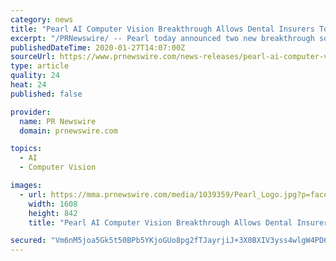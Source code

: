 ```yaml
---
category: news
title: "Pearl AI Computer Vision Breakthrough Allows Dental Insurers To Review 100% Of Claims-based Oral Imagery With Superhuman Precision"
excerpt: "/PRNewswire/ -- Pearl today announced two new breakthrough software products in the application of artificial intelligence and computer vision to"
publishedDateTime: 2020-01-27T14:07:00Z
sourceUrl: https://www.prnewswire.com/news-releases/pearl-ai-computer-vision-breakthrough-allows-dental-insurers-to-review-100-of-claims-based-oral-imagery-with-superhuman-precision-300992762.html
type: article
quality: 24
heat: 24
published: false

provider:
  name: PR Newswire
  domain: prnewswire.com

topics:
  - AI
  - Computer Vision

images:
  - url: https://mma.prnewswire.com/media/1039359/Pearl_Logo.jpg?p=facebook
    width: 1608
    height: 842
    title: "Pearl AI Computer Vision Breakthrough Allows Dental Insurers To Review 100% Of Claims-based Oral Imagery With Superhuman Precision"

secured: "Vm6nM5joa5Gk5t50BPb5YKjoGUo8pg2fTJayrjiJ+3X0BXIV3yss4wlgW4PD6siNW6YQqGh1/bB6IrN3xKpEACzHtExzu0KXMnrQkwyv5/emP6a31rx+T1JDcdhCvViKFy9wMprqFMR4J9T6JX8dSrV3rZNmf/JTzb9jyYWnBGLTiKy8AKjVaL5tf7BslyOEYJ6lNIZNsI3l4FwSwyjloF3C+wNb6ZdYe3qyDE8MYasTAi4M9uJevIoSkC6Sw5s0ch0/qXxk/FIvzc5Ls70jTAumAbKKxqSF5I7d8Mi5afr0KcQqG2MM4/7QVD6L2A1kUsXvZ4c06qZwu59iWaAwogKtWz4oZGqW1t/Dr09HkIIUheoMG1JkQuw9OTcdMcX2ffFd4BlrHOG96O8YfggNfXtxjLUswPkW2yvc5j+9UgNSa6+Ujbp/dgnMdZW0jVT3SJ/0IlT008zQOmL/IHFyBdUCcHdPQZM6Fz5qy3n2zoM=;WJb+T4wDFuJ9r23b18gjLQ=="
---
```


